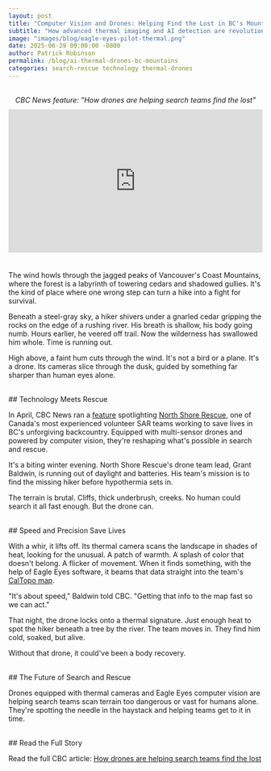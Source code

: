 ```yaml
---
layout: post
title: "Computer Vision and Drones: Helping Find the Lost in BC's Mountains"
subtitle: "How advanced thermal imaging and AI detection are revolutionizing search and rescue operations in British Columbia's challenging terrain"
image: "images/blog/eagle-eyes-pilot-thermal.png"
date: 2025-06-29 09:00:00 -0800
author: Patrick Robinson
permalink: /blog/ai-thermal-drones-bc-mountains
categories: search-rescue technology thermal-drones
---
```


<br>
<!-- CBC Video Embed -->
<div style="text-align: center; font-style: italic; margin-bottom: 10px;">
  CBC News feature: "How drones are helping search teams find the lost"
</div>
<div style="position:relative; width:100%; height:0px; padding-bottom:56.250%; margin-bottom: 20px;">
  <iframe allow="fullscreen;autoplay" allowfullscreen height="100%" src="https://streamable.com/e/56voro?autoplay=1" width="100%" style="border:none; width:100%; height:100%; position:absolute; left:0px; top:0px; overflow:hidden;"></iframe>
</div>

<br>
The wind howls through the jagged peaks of Vancouver's Coast Mountains, where the forest is a labyrinth of towering cedars and shadowed gullies. It's the kind of place where one wrong step can turn a hike into a fight for survival.

Beneath a steel-gray sky, a hiker shivers under a gnarled cedar gripping the rocks on the edge of a rushing river. His breath is shallow, his body going numb. Hours earlier, he veered off trail. Now the wilderness has swallowed him whole. Time is running out.

High above, a faint hum cuts through the wind. It's not a bird or a plane. It's a drone. Its cameras slice through the dusk, guided by something far sharper than human eyes alone.

<br>
## Technology Meets Rescue

In April, CBC News ran a <a href="https://www.cbc.ca/news/canada/british-columbia/technology-drone-artificial-intelligence-search-rescue-british-columbia-mountains-1.7492363" target="_blank" rel="noopener">feature</a> spotlighting <a href="https://www.northshorerescue.com/" target="_blank" rel="noopener">North Shore Rescue</a>, one of Canada's most experienced volunteer SAR teams working to save lives in BC's unforgiving backcountry. Equipped with multi-sensor drones and powered by computer vision, they're reshaping what's possible in search and rescue.

It's a biting winter evening. North Shore Rescue's drone team lead, Grant Baldwin, is running out of daylight and batteries. His team's mission is to find the missing hiker before hypothermia sets in.

The terrain is brutal. Cliffs, thick underbrush, creeks. No human could search it all fast enough. But the drone can.

<br>
## Speed and Precision Save Lives

With a whir, it lifts off. Its thermal camera scans the landscape in shades of heat, looking for the unusual. A patch of warmth. A splash of color that doesn't belong. A flicker of movement. When it finds something, with the help of Eagle Eyes software, it beams that data straight into the team's <a href="https://caltopo.com/about" target="_blank" rel="noopener">CalTopo map</a>.

"It's about speed," Baldwin told CBC. "Getting that info to the map fast so we can act."

That night, the drone locks onto a thermal signature. Just enough heat to spot the hiker beneath a tree by the river. The team moves in. They find him cold, soaked, but alive.

Without that drone, it could've been a body recovery.

<br>
## The Future of Search and Rescue

Drones equipped with thermal cameras and Eagle Eyes computer vision are helping search teams scan terrain too dangerous or vast for humans alone. They're spotting the needle in the haystack and helping teams get to it in time.

<br>
## Read the Full Story

Read the full CBC article: <a href="https://www.cbc.ca/news/canada/british-columbia/technology-drone-artificial-intelligence-search-rescue-british-columbia-mountains-1.7492363" target="_blank" rel="noopener">How drones are helping search teams find the lost</a>

<br>